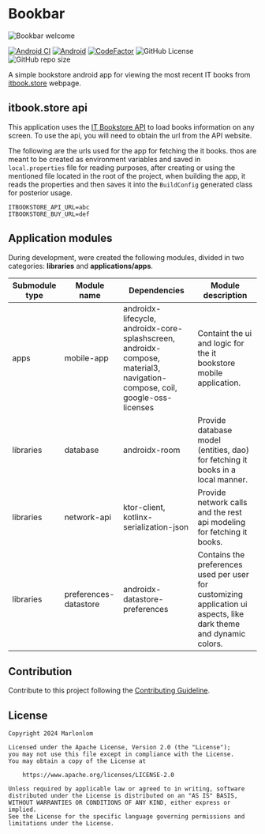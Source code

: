 
# Bookbar

![Bookbar welcome](https://github.com/marlonlom/bookbar/assets/1868030/2c0d54c2-362c-420c-96bf-2290ad0379ed)

[![Android CI](https://github.com/marlonlom/bookbar/actions/workflows/build.yml/badge.svg)](https://github.com/marlonlom/bookbar/actions/workflows/build.yml)
[![Android](https://img.shields.io/badge/API-33%2B-blue?logo=android-studio)]()
[![CodeFactor](https://www.codefactor.io/repository/github/marlonlom/bookbar/badge/main)](https://www.codefactor.io/repository/github/marlonlom/bookbar/overview/main)
![GitHub License](https://img.shields.io/github/license/marlonlom/bookbar)
![GitHub repo size](https://img.shields.io/github/repo-size/marlonlom/bookbar)


A simple bookstore android app for viewing the most recent IT books from [itbook.store](https://itbook.store/) webpage.

## itbook.store api
This application uses the [IT Bookstore API](https://api.itbook.store/) to load books information on any screen. To use the api, you will need to obtain the url from the API website.

The following are the urls used for the app for fetching the it books. thos are meant to be created as environment variables and saved in `local.properties` file for reading purposes, after creating or using the mentioned file located in the root of the project, when building the app, it reads the properties and then saves it into the `BuildConfig` generated class for posterior usage. 

```
ITBOOKSTORE_API_URL=abc
ITBOOKSTORE_BUY_URL=def
```

## Application modules
During development, were created the following modules, divided in two categories: **libraries** and **applications/apps**.

| Submodule type | Module name            | Dependencies                                                                                                                | Module description                                                                                                  |
|----------------|------------------------|-----------------------------------------------------------------------------------------------------------------------------|---------------------------------------------------------------------------------------------------------------------|
| apps           | mobile-app             | androidx-lifecycle, androidx-core-splashscreen, androidx-compose, material3, navigation-compose, coil, google-oss-licenses  | Containt the ui and logic for the it bookstore mobile application.                                                  |
| libraries      | database               | androidx-room                                                                                                               | Provide database model (entities, dao) for fetching it books in a local manner.                                     |
| libraries      | network-api            | ktor-client, kotlinx-serialization-json                                                                                     | Provide network calls and the rest api modeling for fetching it books.                                              |
| libraries      | preferences-datastore  | androidx-datastore-preferences                                                                                              | Contains the preferences used per user for customizing application ui  aspects, like dark theme and dynamic colors. |


## Contribution
Contribute to this project following the [Contributing Guideline](CONTRIBUTING.md).

## License
```
Copyright 2024 Marlonlom

Licensed under the Apache License, Version 2.0 (the "License");
you may not use this file except in compliance with the License.
You may obtain a copy of the License at

    https://www.apache.org/licenses/LICENSE-2.0

Unless required by applicable law or agreed to in writing, software
distributed under the License is distributed on an "AS IS" BASIS,
WITHOUT WARRANTIES OR CONDITIONS OF ANY KIND, either express or implied.
See the License for the specific language governing permissions and
limitations under the License.
```
